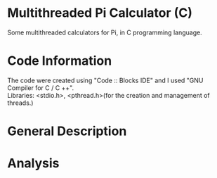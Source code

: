 # Multithreaded Pi Calculator (C)

 Some multithreaded calculators for Pi, in C programming language.

# Code Information

The code were created using "Code :: Blocks IDE" and I used "GNU Compiler for C / C ++".                                 
Libraries: <stdio.h>, <pthread.h>(for the creation and management of threads.)                 

# General Description

# Analysis
